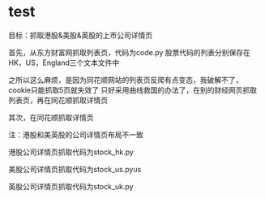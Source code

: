 # test
目标：抓取港股&美股&英股的上市公司详情页

首先，从东方财富网抓取列表页，代码为code.py
股票代码的列表分别保存在HK，US，England三个文本文件中

之所以这么麻烦，是因为同花顺网站的列表页反爬有点变态，我破解不了，cookie只能抓取5页就失效了
只好采用曲线救国的办法了，在别的财经网页抓取列表页，再在同花顺抓取详情页


其次，在同花顺抓取详情页

注：港股和美英股的公司详情页布局不一致

港股公司详情页抓取代码为stock_hk.py

美股公司详情页抓取代码为stock_us.pyus

英股公司详情页抓取代码为stock_uk.py

